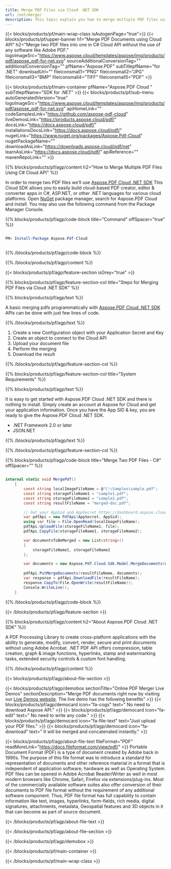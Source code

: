 ```yaml
---
title: Merge PDF Files via Cloud .NET SDK 
url: /net/merge/
description: This topic explain you hoe to merge multiple PDF files using Aspose.Pdf for Cloud API in your applications. You can use our REST API with any language - .NET, Java, PHP, Ruby, Rails, Python, jQuery and many more.
---
```


{{< blocks/products/pf/main-wrap-class isAutogenPage="true">}}
{{< blocks/products/pf/upper-banner h1="Merge PDF Documents using Cloud API" h2="Merge two PDF files into one in C# Cloud API without the use of any software like Adobe PDF." logoImageSrc="https://www.aspose.cloud/templates/aspose/img/products/pdf/aspose_pdf-for-net.svg" sourceAdditionalConversionTag="" additionalConversionTag="" pfName="Aspose.PDF" subTitlepfName="for .NET" downloadUrl="" fileiconsmall1="PNG" fileiconsmall2="JPG" fileiconsmall3="BMP" fileiconsmall4="TIFF" fileiconsmall5="PDF" >}}

{{< blocks/products/pf/main-container pfName="Aspose.PDF Cloud " subTitlepfName="SDK for .NET" >}}
{{< blocks/products/pf/sub-menu autoGeneratedVersion="true" logoImageSrc="https://www.aspose.cloud/templates/aspose/img/products/pdf/aspose_pdf-for-net.svg" apiHomeLink="" codeSamplesLink="https://github.com/aspose-pdf-cloud" liveDemosLink="https://products.aspose.cloud/pdf/" docsLink="https://docs.aspose.cloud/pdf/" installationsDocsLink="https://docs.aspose.cloud/pdf/" nugetLink="https://www.nuget.org/packages/Aspose.Pdf-Cloud" nugetPackageName="" downloadAsLink="https://downloads.aspose.cloud/pdf/net" learnAsLink="https://docs.aspose.cloud/pdf/" apiReference="" mavenRepoLink="" >}}

{{% blocks/products/pf/agp/content h2="How to Merge Multiple PDF Files Using C# Cloud API" %}}

 In order to merge two PDF files we’ll use
 [Aspose.PDF Cloud .NET SDK](https://products.aspose.cloud/pdf/net/)
 This Cloud SDK allows you to easily build cloud-based PDF creator, editor & converter apps in C#, ASP.NET, or other .NET languages for various cloud platforms. Open
 [NuGet](https://www.nuget.org/packages/Aspose.Pdf-Cloud)
 package manager, search for
 Aspose.PDF Cloud
 and install. You may also use the following command from the Package Manager Console.

{{% blocks/products/pf/agp/code-block title="Command" offSpacer="true" %}}

```powershell

PM> Install-Package Aspose.Pdf-Cloud 



```

{{% /blocks/products/pf/agp/code-block %}}

{{% /blocks/products/pf/agp/content %}}

{{< blocks/products/pf/agp/feature-section isGrey="true" >}}

{{% blocks/products/pf/agp/feature-section-col title="Steps for Merging PDF Files via Cloud .NET SDK" %}}

{{% blocks/products/pf/agp/text %}}

 A basic merging pdfs programmatically with
 [Aspose.PDF Cloud .NET SDK](https://products.aspose.cloud/pdf/net/)
 APIs can be done with just few lines of code.

{{% /blocks/products/pf/agp/text %}}

1. Create a new Configuration object with your Application Secret and Key
1. Create an object to connect to the Cloud API
1. Upload your document file
1. Perform the merging
1. Download the result

{{% /blocks/products/pf/agp/feature-section-col %}}

{{% blocks/products/pf/agp/feature-section-col title="System Requirements" %}}

{{% blocks/products/pf/agp/text %}}

It is easy to get started with Aspose.PDF Cloud .NET SDK and there is nothing to install. Simply create an account at Aspose for Cloud and get your application information. Once you have the App SID & key, you are ready to give the Aspose.PDF Cloud .NET SDK.

+ .NET Framework 2.0 or later
+ JSON.NET

{{% /blocks/products/pf/agp/text %}}

{{% /blocks/products/pf/agp/feature-section-col %}}

{{% blocks/products/pf/agp/code-block title="Merge Two PDF Files - C#" offSpacer="" %}}

```cs

internal static void MergePdf()
    {
        const string localImageFileName = @"C:\Samples\sample.pdf";
        const string storageFileName1 = "sample1.pdf";
        const string storageFileName2 = "sample2.pdf";
        const string resultFileName = "merged-doc.pdf";

        // Get your AppSid and AppSecret https://dashboard.aspose.cloud (free registration required).
        var pdfApi = new PdfApi(AppSecret, AppSid);
        using var file = File.OpenRead(localImageFileName);
        pdfApi.UploadFile(storageFileName1, file);
        pdfApi.CopyFile(storageFileName1, storageFileName2);

        var documentsToBeMerged = new List<string>()
        {
            storageFileName1, storageFileName2
        };

        var documents = new Aspose.Pdf.Cloud.Sdk.Model.MergeDocuments(documentsToBeMerged);
        
        pdfApi.PutMergeDocuments(resultFileName, documents);
        var response = pdfApi.DownloadFile(resultFileName);
        response.CopyTo(File.OpenWrite(resultFileName));
        Console.WriteLine();
    }
```

{{% /blocks/products/pf/agp/code-block %}}

{{< /blocks/products/pf/agp/feature-section >}}


<!-- aboutfile Starts -->

{{% blocks/products/pf/agp/content h2="About Aspose.PDF Cloud .NET SDK" %}}

A PDF Processing Library to create cross-platform applications with the ability to generate, modify, convert, render, secure and print documents without using Adobe Acrobat. .NET PDF API offers compression, table creation, graph & image functions, hyperlinks, stamp and watermarking tasks, extended security controls & custom font handling.


{{% /blocks/products/pf/agp/content %}}

{{< blocks/products/pf/agp/about-file-section >}}

{{< blocks/products/pf/agp/demobox sectionTitle="Online PDF Merger Live Demos" sectionDescription="Merge PDF documents right now by visiting our [Live Demos website](https://products.aspose.app/pdf/merger). The live demo has the following benefits" >}}
{{< blocks/products/pf/agp/democard icon="fa-cogs" text=" No need to download Aspose API." >}}
{{< blocks/products/pf/agp/democard icon="fa-edit" text=" No need to write any code." >}}
{{< blocks/products/pf/agp/democard icon="fa-file-text" text="Just upload your PDF files." >}}
{{< blocks/products/pf/agp/democard icon="fa-download" text=" It will be merged and concatenated instantly." >}}

{{< blocks/products/pf/agp/about-file-text fileFormat="PDF" readMoreLink="https://docs.fileformat.com/view/pdf/" >}}
Portable Document Format (PDF) is a type of document created by Adobe back in 1990s. The purpose of this file format was to introduce a standard for representation of documents and other reference material in a format that is independent of application software, hardware as well as Operating System. PDF files can be opened in Adobe Acrobat Reader/Writer as well in most modern browsers like Chrome, Safari, Firefox via extensions/plug-ins. Most of the commercially available software suites also offer conversion of their documents to PDF file format without the requirement of any additional software component. Thus, PDF file format has full capability to contain information like text, images, hyperlinks, form-fields, rich media, digital signatures, attachments, metadata, Geospatial features and 3D objects in it that can become as part of source document.

{{< /blocks/products/pf/agp/about-file-text >}}

{{< /blocks/products/pf/agp/about-file-section >}}

{{< /blocks/products/pf/agp/demobox >}}

<!-- aboutfile Ends -->

{{< /blocks/products/pf/main-container >}}

{{< /blocks/products/pf/main-wrap-class >}}